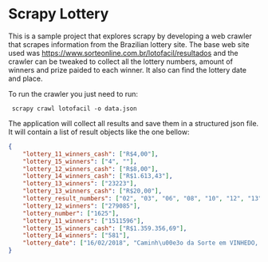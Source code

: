 # Scrapy Lottery

This is a sample project that explores scrapy by developing a web crawler that scrapes information from the Brazilian lottery site. The base web site used was https://www.sorteonline.com.br/lotofacil/resultados and the crawler can be tweaked to collect all the lottery numbers, amount of winners and prize paided to each winner. It also can find the lottery date and place.

To run the crawler you just need to run:

``
scrapy crawl lotofacil -o data.json``

The application will collect all results and save them in a structured json file. It will contain a list of result objects like the one bellow:

```json
{
    "lottery_11_winners_cash": ["R$4,00"],
    "lottery_15_winners": ["4", ""], 
    "lottery_12_winners_cash": ["R$8,00"], 
    "lottery_14_winners_cash": ["R$1.613,43"], 
    "lottery_13_winners": ["23223"], 
    "lottery_13_winners_cash": ["R$20,00"], 
    "lottery_result_numbers": ["02", "03", "06", "08", "10", "12", "13", "16", "17", "18", "19", "20", "21", "22", "24"], 
    "lottery_12_winners": ["279085"], 
    "lottery_number": ["1625"], 
    "lottery_11_winners": ["1511596"], 
    "lottery_15_winners_cash": ["R$1.359.356,69"], 
    "lottery_14_winners": ["581"], 
    "lottery_date": ["16/02/2018", "Caminh\u00e3o da Sorte em VINHEDO, SP"]
}
```
